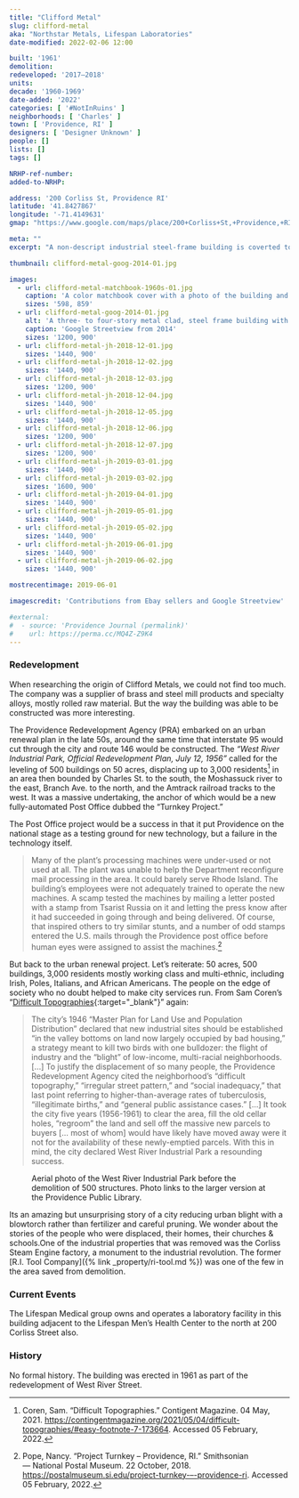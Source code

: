 ```yaml
---
title: "Clifford Metal"
slug: clifford-metal
aka: "Northstar Metals, Lifespan Laboratories"
date-modified: 2022-02-06 12:00

built: '1961'
demolition:
redeveloped: '2017–2018'
units:
decade: '1960-1969'
date-added: '2022'
categories: [ '#NotInRuins' ]
neighborhoods: [ 'Charles' ]
town: [ 'Providence, RI' ]
designers: [ 'Designer Unknown' ]
people: []
lists: []
tags: []

NRHP-ref-number:
added-to-NRHP:

address: '200 Corliss St, Providence RI'
latitude: '41.8427867'
longitude: '-71.4149631'
gmap: "https://www.google.com/maps/place/200+Corliss+St,+Providence,+RI+02904/@41.8427867,-71.4149631,17z/data=!3m1!4b1!4m5!3m4!1s0x89e444e3e6807fa7:0xf67c6eb47625c8e6!8m2!3d41.8427867!4d-71.4127744"

meta: ""
excerpt: "A non-descript industrial steel-frame building is coverted to medical laboratory space"

thumbnail: clifford-metal-goog-2014-01.jpg

images:
  - url: clifford-metal-matchbook-1960s-01.jpg
    caption: 'A color matchbook cover with a photo of the building and “Clifford Metals” in big letters, along with the address 200 Corliss Street.'
    sizes: '598, 859'
  - url: clifford-metal-goog-2014-01.jpg
    alt: 'A three- to four-story metal clad, steel frame building with a one-story set of brick-clad delivery loading bays to the north. The main building has since been clad in panels with a portion of brick and numerous new window openings.'
    caption: 'Google Streetview from 2014'
    sizes: '1200, 900'
  - url: clifford-metal-jh-2018-12-01.jpg
    sizes: '1440, 900'
  - url: clifford-metal-jh-2018-12-02.jpg
    sizes: '1440, 900'
  - url: clifford-metal-jh-2018-12-03.jpg
    sizes: '1200, 900'
  - url: clifford-metal-jh-2018-12-04.jpg
    sizes: '1440, 900'
  - url: clifford-metal-jh-2018-12-05.jpg
    sizes: '1440, 900'
  - url: clifford-metal-jh-2018-12-06.jpg
    sizes: '1200, 900'
  - url: clifford-metal-jh-2018-12-07.jpg
    sizes: '1200, 900'
  - url: clifford-metal-jh-2019-03-01.jpg
    sizes: '1440, 900'
  - url: clifford-metal-jh-2019-03-02.jpg
    sizes: '1600, 900'
  - url: clifford-metal-jh-2019-04-01.jpg
    sizes: '1440, 900'
  - url: clifford-metal-jh-2019-05-01.jpg
    sizes: '1440, 900'
  - url: clifford-metal-jh-2019-05-02.jpg
    sizes: '1440, 900'
  - url: clifford-metal-jh-2019-06-01.jpg
    sizes: '1440, 900'
  - url: clifford-metal-jh-2019-06-02.jpg
    sizes: '1440, 900'

mostrecentimage: 2019-06-01

imagescredit: 'Contributions from Ebay sellers and Google Streetview'

#external:
#  - source: 'Providence Journal (permalink)'
#    url: https://perma.cc/MQ4Z-Z9K4
---
```


### Redevelopment

When researching the origin of Clifford Metals, we could not find too much. The company was a supplier of brass and steel mill products and specialty alloys, mostly rolled raw material. But the way the building was able to be constructed was more interesting. 

The Providence Redevelopment Agency (<span class="abbr">PRA</span>) embarked on an urban renewal plan in the late 50s, around the same time that interstate 95 would cut through the city and route 146 would be constructed. The _“West River Industrial Park, Official Redevelopment Plan, July 12, 1956”_ called for the leveling of 500 buildings on 50 acres, displacing up to 3,000 residents[^1] in an area then bounded by Charles St. to the south, the Moshassuck river to the east, Branch Ave. to the north, and the Amtrack railroad tracks to the west. It was a massive undertaking, the anchor of which would be a new fully-automated Post Office dubbed the “Turnkey Project.”

[^1]: Coren, Sam. “Difficult Topographies.” Contigent Magazine. 04 May, 2021. https://contingentmagazine.org/2021/05/04/difficult-topographies/#easy-footnote-7-173664. Accessed 05 February, 2022.

The Post Office project would be a success in that it put Providence on the national stage as a testing ground for new technology, but a failure in the technology itself. 

> Many of the plant’s processing machines were under-used or not used at all. The plant was unable to help the Department reconfigure mail processing in the area. It could barely serve Rhode Island. The building’s employees were not adequately trained to operate the new machines. A scamp tested the machines by mailing a letter posted with a stamp from Tsarist Russia on it and letting the press know after it had succeeded in going through and being delivered. Of course, that inspired others to try similar stunts, and a number of odd stamps entered the U.S. mails through the Providence post office before human eyes were assigned to assist the machines.[^2]

[^2]: Pope, Nancy. “Project Turnkey – Providence, RI.” Smithsonian — National Postal Museum. 22 October, 2018. https://postalmuseum.si.edu/project-turnkey-–-providence-ri. Accessed 05 February, 2022.

But back to the urban renewal project. Let’s reiterate: 50 acres, 500 buildings, 3,000 residents mostly working class and multi-ethnic, including Irish, Poles, Italians, and African Americans. The people on the edge of society who no doubt helped to make city services run. From Sam Coren’s “[Difficult Topographies](//contingentmagazine.org/2021/05/04/difficult-topographies/#easy-footnote-7-173664){:target="_blank"}” again:

> The city’s 1946 “Master Plan for Land Use and Population Distribution” declared that new industrial sites should be established “in the valley bottoms on land now largely occupied by bad housing,” a strategy meant to kill two birds with one bulldozer: the flight of industry and the “blight” of low-income, multi-racial neighborhoods. […] To justify the displacement of so many people, the Providence Redevelopment Agency cited the neighborhood’s “difficult topography,” “irregular street pattern,” and “social inadequacy,” that last point referring to higher-than-average rates of tuberculosis, “illegitimate births,” and “general public assistance cases.” […] It took the city five years (1956-1961) to clear the area, fill the old cellar holes, “regroom” the land and sell off the massive new parcels to buyers [… most of whom] would have likely have moved away were it not for the availability of these newly-emptied parcels. With this in mind, the city declared West River Industrial Park a resounding success.

<figure class="u__img">
  <a href="//provlibdigital.org/islandora/object/islandora%3A26598">
    <img src="{{ site.propimg_path }}{{ page.slug }}/West-River-Street-before-Post-Office.jpg" alt="" />
  </a>
  <figcaption>
    Aerial photo of the West River Industrial Park before the demolition of 500 structures. Photo links to the larger version at the Providence Public Library.
  </figcaption>
</figure>

Its an amazing but unsurprising story of a city reducing urban blight with a blowtorch rather than fertilizer and careful pruning. We wonder about the stories of the people who were displaced, their homes, their churches & schools.One of the industrial properties that was removed was the Corliss Steam Engine factory, a monument to the industrial revolution. The former [R.I. Tool Company]({% link _property/ri-tool.md %}) was one of the few in the area saved from demolition. 


### Current Events

The Lifespan Medical group owns and operates a laboratory facility in this building adjacent to the Lifespan Men’s Health Center to the north at 200 Corliss Street also. 


### History

No formal history. The building was erected in 1961 as part of the redevelopment of West River Street. 
